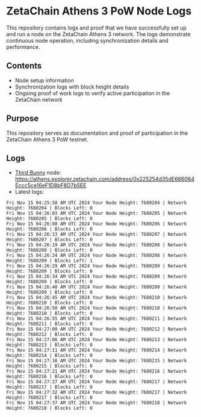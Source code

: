 # ZetaChain Athens 3 PoW Node Logs
This repository contains logs and proof that we have successfully set up and run a node on the ZetaChain Athens 3 network. The logs demonstrate continuous node operation, including synchronization details and performance.

## Contents
- Node setup information
- Synchronization logs with block height details
- Ongoing proof of work logs to verify active participation in the ZetaChain network

## Purpose
This repository serves as documentation and proof of participation in the ZetaChain Athens 3 PoW testnet.

## Logs

- [Third Bunny](https://thirdbunny.xyz/) node: https://athens.explorer.zetachain.com/address/0x225254d35dE666064Eccc5ce16eF1D8bF8D7b5EE
- Latest logs:
```
Fri Nov 15 04:25:58 AM UTC 2024 Your Node Height: 7680204 | Network Height: 7680204 | Blocks Left: 0
Fri Nov 15 04:26:03 AM UTC 2024 Your Node Height: 7680205 | Network Height: 7680205 | Blocks Left: 0
Fri Nov 15 04:26:08 AM UTC 2024 Your Node Height: 7680206 | Network Height: 7680206 | Blocks Left: 0
Fri Nov 15 04:26:13 AM UTC 2024 Your Node Height: 7680207 | Network Height: 7680207 | Blocks Left: 0
Fri Nov 15 04:26:19 AM UTC 2024 Your Node Height: 7680208 | Network Height: 7680208 | Blocks Left: 0
Fri Nov 15 04:26:24 AM UTC 2024 Your Node Height: 7680208 | Network Height: 7680209 | Blocks Left: 1
Fri Nov 15 04:26:29 AM UTC 2024 Your Node Height: 7680209 | Network Height: 7680209 | Blocks Left: 0
Fri Nov 15 04:26:34 AM UTC 2024 Your Node Height: 7680209 | Network Height: 7680209 | Blocks Left: 0
Fri Nov 15 04:26:40 AM UTC 2024 Your Node Height: 7680209 | Network Height: 7680209 | Blocks Left: 0
Fri Nov 15 04:26:45 AM UTC 2024 Your Node Height: 7680210 | Network Height: 7680210 | Blocks Left: 0
Fri Nov 15 04:26:50 AM UTC 2024 Your Node Height: 7680210 | Network Height: 7680210 | Blocks Left: 0
Fri Nov 15 04:26:55 AM UTC 2024 Your Node Height: 7680211 | Network Height: 7680211 | Blocks Left: 0
Fri Nov 15 04:27:00 AM UTC 2024 Your Node Height: 7680212 | Network Height: 7680212 | Blocks Left: 0
Fri Nov 15 04:27:06 AM UTC 2024 Your Node Height: 7680213 | Network Height: 7680213 | Blocks Left: 0
Fri Nov 15 04:27:11 AM UTC 2024 Your Node Height: 7680214 | Network Height: 7680214 | Blocks Left: 0
Fri Nov 15 04:27:16 AM UTC 2024 Your Node Height: 7680215 | Network Height: 7680215 | Blocks Left: 0
Fri Nov 15 04:27:21 AM UTC 2024 Your Node Height: 7680216 | Network Height: 7680216 | Blocks Left: 0
Fri Nov 15 04:27:27 AM UTC 2024 Your Node Height: 7680217 | Network Height: 7680217 | Blocks Left: 0
Fri Nov 15 04:27:32 AM UTC 2024 Your Node Height: 7680217 | Network Height: 7680217 | Blocks Left: 0
Fri Nov 15 04:27:37 AM UTC 2024 Your Node Height: 7680218 | Network Height: 7680218 | Blocks Left: 0
```
